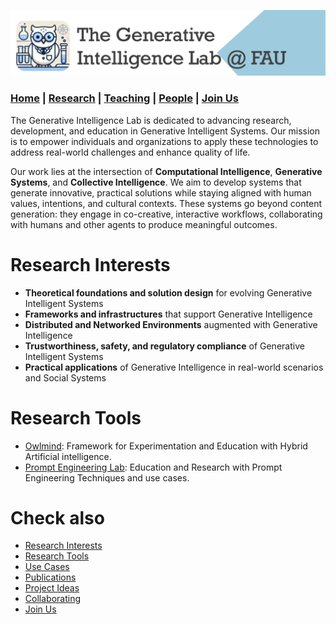 

![GeniLab-banner](./images/genilab-banner.png)

### [Home](README.md) | [Research](RESEARCH.md) | [Teaching](TEACHING.md) | [People](PEOPLE.md) | [Join Us](JOINUS.md)

The Generative Intelligence Lab is dedicated to advancing research, development, and education in Generative Intelligent Systems. 
Our mission is to empower individuals and organizations to apply these technologies to address real-world challenges and enhance quality of life.

Our work lies at the intersection of **Computational Intelligence**, **Generative Systems**, and **Collective Intelligence**. 
We aim to develop systems that generate innovative, practical solutions while staying aligned with human values, intentions, and cultural contexts. 
These systems go beyond content generation: they engage in co-creative, interactive workflows, collaborating with humans and other agents to produce meaningful outcomes.

# Research Interests

* **Theoretical foundations and solution design** for evolving Generative Intelligent Systems
* **Frameworks and infrastructures** that support Generative Intelligence
* **Distributed and Networked Environments** augmented with Generative Intelligence
* **Trustworthiness, safety, and regulatory compliance** of Generative Intelligent Systems
* **Practical applications** of Generative Intelligence in real-world scenarios and Social Systems

# Research Tools

* [Owlmind](https://github.com/genilab-fau/owlmind): Framework for Experimentation and Education with Hybrid Artificial intelligence.
* [Prompt Engineering Lab](https://github.com/genilab-fau/prompt-eng): Education and Research with Prompt Engineering Techniques and use cases.


# Check also
* [Research Interests](README.md#research-interests)
* [Research Tools](README.md#research-tools)
* [Use Cases](RESEARCH.md#use-cases)
* [Publications](RESEARCH.md#publications)
* [Project Ideas](COLLABORATING.md#project-ideas)
* [Collaborating](COLLABORATING.md)
* [Join Us](JOINUS.md)

  



